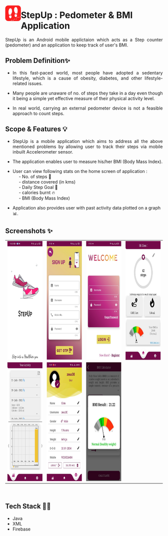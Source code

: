 <img align="left" style="margin-top:25px" width="50" height="50" src="images/StepUp.png">

# StepUp : Pedometer & BMI Application

<p style='text-align: justify;'>StepUp is an Android mobile applictaion which acts as a Step counter (pedometer) and an application to keep track of user's BMI.</p>

## Problem Definition✨
- <p style='text-align: justify;'>In this fast-paced world, most people have adopted a sedentary lifestyle, which is a cause of obesity, diabetes, and other lifestyle-related issues.</p>
- <p style='text-align: justify;'>Many people are unaware of no. of steps they take in a day even though it being a simple yet effective measure of their physical activity level.</p>
- <p style='text-align: justify;'>In real world, carrying an external pedometer device is not a feasible approach to count steps.</p>

## Scope & Features 💡

 - <p style='text-align: justify;'>StepUp is a mobile application which aims to address all the above mentioned problems by allowing user to track their steps via mobile inbuilt Accelerometer sensor.</p>
 - The application enables user to measure his/her BMI (Body Mass Index).
 - User can view following stats on the home screen of application :<br> &nbsp;&nbsp;&nbsp;&nbsp; - No. of steps 👣
<br> &nbsp;&nbsp;&nbsp;&nbsp; - distance covered (in kms)
<br> &nbsp;&nbsp;&nbsp;&nbsp; - Daily Step Goal 🚩
<br> &nbsp;&nbsp;&nbsp;&nbsp; - calories burnt 🔥
<br> &nbsp;&nbsp;&nbsp;&nbsp; - BMI (Body Mass Index)

 - Application also provides user with past activity data plotted on a graph 📊.

 ## Screenshots ✨
<table>
    <tr>
        <td><img src="images/SS/1.jpeg" width="180" height="380"></td>
        <td><img src="images/SS/2.jpeg" width="180" height="380"></td>
        <td><img src="images/SS/3.jpeg" width="180" height="380"></td>
        <td><img src="images/SS/4.jpeg" width="180" height="380"></td>
    </tr>
    <tr>
        <td><img src="images/SS/5.jpeg" width="180" height="380"></td>
        <td><img src="images/SS/6.jpeg" width="180" height="380"></td>
        <td><img src="images/SS/7.jpeg" width="180" height="380"></td>
    </tr>
</table>
<br>

## Tech Stack 👨‍💻

- Java
- XML
- Firebase







